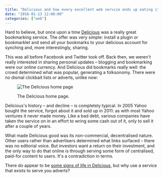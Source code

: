 ```yaml
---
title: "Delicious and how every excellent web service ends up eating itself"
date: "2016-01-13 12:00:00"
categories: ["web"]
---
```



Hard to believe, but once upon a time [Delicious](https://delicious.com) was a really great bookmarking service. The offer was very simple: install a plugin or bookmarklet and send all your bookmarks to your delicious account for synching and, more interestingly, sharing.

This was all before Facebook and Twitter took off. Back then, we weren't really interested in sharing personal updates &#8211; blogging and bookmarking were our online currency. And Delicious did bookmarks really well: the crowd determined what was popular, generating a folksonomy. There were no dismal clickbait lists or adverts, unlike now:

<figure class="figure">

<img src="/images/delicious.jpg" alt="The Delicious home page">

<figcaption class="figcaption"><p>The Delicious home page.</p></figcaption>

</figure>

Delicious's history &#8211; and decline &#8211; is completely typical. In 2005 Yahoo bought the service, forgot about it and sold up in 2011: as with most Yahoo ventures it never made money. Like a bad debt, various companies have taken the service on in an effort to wring some cash out of it, only to sell it after a couple of years.

What made Delicious good was its non-commercial, decentralised nature. Other users rather than advertisers determined what links surfaced &#8211; there was no editorial voice. But investors want a return on their investment, and the only way to do that online is through serving some form of centralised, paid-for content to users. It's a contradiction in terms.

There do appear to be [some signs of life in Delicious](https://blog.delicious.com/2016/01/delicious-changes/), but why use a service that exists to serve you adverts?
